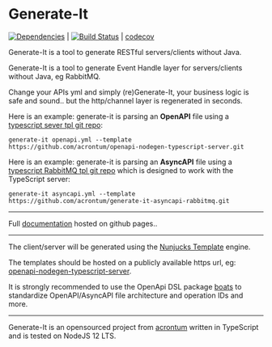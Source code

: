 # Generate-It
[![Dependencies](https://david-dm.org/acrontum/generate-it.svg)](https://david-dm.org/acrontum/generate-it) | [![Build Status](https://travis-ci.org/acrontum/generate-it.svg?branch=master)](https://travis-ci.org/acrontum/generate-it) | [codecov](https://codecov.io/gh/acrontum/generate-it/)

Generate-It is a tool to generate RESTful servers/clients without Java.

Generate-It is a tool to generate Event Handle layer for servers/clients without Java, eg RabbitMQ.

Change your APIs yml and simply (re)Generate-It, your business logic is safe and sound.. but the http/channel layer is regenerated in seconds.

Here is an example: generate-it is parsing an **OpenAPI** file using a [typescript sever tpl git repo](https://github.com/acrontum/openapi-nodegen-typescript-server):
```
generate-it openapi.yml --template https://github.com/acrontum/openapi-nodegen-typescript-server.git
```

Here is an example: generate-it is parsing an **AsyncAPI** file using a [typescript RabbitMQ tpl git repo](https://github.com/acrontum/generate-it-asyncapi-rabbitmq) which is designed to work with the TypeScript server:
```
generate-it asyncapi.yml --template https://github.com/acrontum/generate-it-asyncapi-rabbitmq.git
```
___

Full [documentation](https://acrontum.github.io/generate-it/) hosted on github pages..

___

The client/server will be generated using the [Nunjucks Template](https://www.npmjs.com/package/nunjucks) engine.

The templates should be hosted on a publicly available https url, eg: [openapi-nodegen-typescript-server](https://github.com/acrontum/openapi-nodegen-typescript-server#setup). 

It is strongly recommended to use the OpenApi DSL package [boats](https://www.npmjs.com/package/boats) to standardize OpenAPI/AsyncAPI file architecture and operation IDs and more.
___

Generate-It is an opensourced project from [acrontum](https://www.acrontum.de/) written in TypeScript and is tested on NodeJS 12 LTS. 
